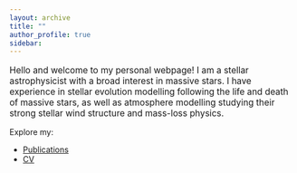 ```yaml
---
layout: archive
title: ""
author_profile: true
sidebar:
---
```


<!--
<link rel="stylesheet" href="/assets/css/style.css">

<div class="bg-container">
  <div class="bg-image"></div>
  <div class="bg-image"></div>
  <div class="bg-image"></div>
</div>
-->



<!-- Content of the page -->
<p style="font-size: 1.1em;">Hello and welcome to my personal webpage! I am a stellar astrophysicist with a broad interest in massive stars. I have experience in stellar evolution modelling following the life and death of massive stars, as well as atmosphere modelling studying their strong stellar wind structure and mass-loss physics.</p>

Explore my:

- [Publications](/publications/)
- [CV](/files/cv.pdf)
